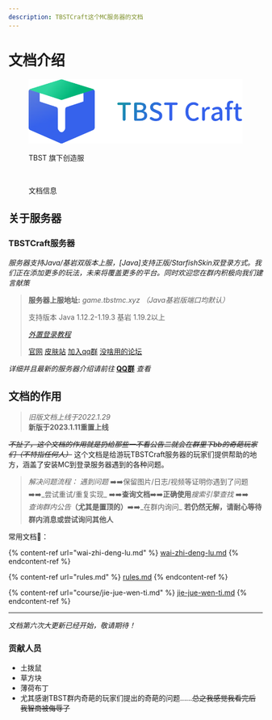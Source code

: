 ```yaml
---
description: TBSTCraft这个MC服务器的文档
---
```


# 文档介绍

<figure><img src=".gitbook/assets/Logo.png" alt=""><figcaption><p>TBST 旗下创造服</p></figcaption></figure>

<figure><img src="https://img.shields.io/static/v1?label=%E7%89%88%E6%9C%AC&#x26;message=3.5.0&#x26;color=blue" alt=""><figcaption><p>文档信息</p></figcaption></figure>

## 关于服务器

### TBSTCraft服务器

_服务器支持Java/基岩双版本上服，\[Java]支持正版/StarfishSkin双登录方式。我们正在添加更多的玩法，未来将覆盖更多的平台。同时欢迎您在群内积极向我们建言献策_

> **服务器上服地址:** _game.tbstmc.xyz （Java基岩版端口均默认）_
>
> 支持版本 Java 1.12.2-1.19.3 基岩 1.19.2以上
>
> &#x20;[_外置登录教程_](wai-zhi-deng-lu.md)
>
> [官网](https://tbstmc.xyz) [皮肤站](https://skin.tbstmc.xyz) [加入qq群](https://jq.qq.com/?\_wv=1027\&k=2tS7cxcw) [没啥用的论坛](https://bbs.tbstmc.xyz)

_详细并且最新的服务器介绍请前往_ [**QQ群**](https://ock.cn/sada4) _查看_

## 文档的作用

> _旧版文档上线于2022.1.29_\
> **新版于2023.1.11重置上线**

~~_不扯了，这个文档的作用就是扔给那些一不看公告二就会在群里下bb的奇葩玩家们（不特指任何人）_~~ 这个文档是给游玩TBSTCraft服务器的玩家们提供帮助的地方，涵盖了安装MC到登录服务器遇到的各种问题。

> _解决问题流程：_ _遇到问题_ ➡️➡️保留图片/日志/视频等证明你遇到了问题 ➡️➡️_尝试重试/重复实现_ ➡️➡️**查询文档**➡️➡️**正确使用**_搜索引擎查找_ ➡️➡️\
> _查询群内公告_**（尤其是置顶的）**➡️➡️_在群内询问_ **若仍然无解，请耐心等待群内消息或尝试询问其他人**

常用文档🔗：

{% content-ref url="wai-zhi-deng-lu.md" %}
[wai-zhi-deng-lu.md](wai-zhi-deng-lu.md)
{% endcontent-ref %}

{% content-ref url="rules.md" %}
[rules.md](rules.md)
{% endcontent-ref %}

{% content-ref url="course/jie-jue-wen-ti.md" %}
[jie-jue-wen-ti.md](course/jie-jue-wen-ti.md)
{% endcontent-ref %}

***

_文档第六次大更新已经开始，敬请期待！_

### 贡献人员

* 土拨鼠
* 草方块
* 薄荷布丁
* 尤其感谢TBST群内奇葩的玩家们提出的奇葩的问题……~~总之我感觉我看完后我智商被侮辱了~~


